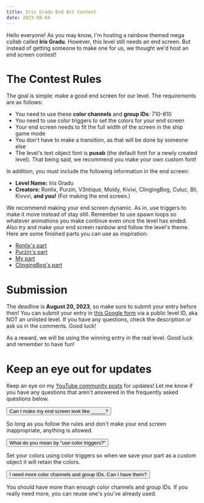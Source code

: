 ```yaml
---
title: Iris Gradu End Art Contest
date: 2023-08-04
---
```


Hello everyone! As you may know, I'm hosting a rainbow themed mega collab called **Iris Gradu**. However, this level still needs an end screen. But instead of getting someone to make one for us, we thought we'd host an end screen contest!

# The Contest Rules

The goal is simple: make a good end screen for our level. The requirements are as follows:

- You need to use these **color channels** and **group IDs**: 710-810
- You need to use color triggers to set the colors for your end screen
- Your end screen needs to fit the full width of the screen in the ship game mode
- You don't have to make a transition, as that will be done by someone else
- The level's text object font is **pusab** (the default font for a newly created level). That being said, we recommend you make your own custom font!

In addition, you must include the following information in the end screen:

- **Level Name:** Iris Gradu
- **Creators:** Ronlix, Purzin, V3ntique, Moldy, Kivixi, ClingingBog, Culuc, Bli, Kivvvi, **and you!** (For making the end screen.)

We recommend making your end screen dynamic. As in, use triggers to make it move instead of stay still. Remember to use spawn loops so whatever animations you make continue even once the level has ended. Also try and make your end screen rainbow and follow the level's theme. Here are some finished parts you can use as inspiration:

- [Ronlix's part](https://youtu.be/lffC8cY5ppc)
- [Purzin's part](https://youtu.be/74Ge3JYIayc)
- [My part](https://www.youtube.com/live/j5DhnPfuxy0?feature=share&t=10866)
- [ClingingBog's part](https://youtu.be/2b6x7V9xK5w)

# Submission

The deadline is **August 20, 2023**, so make sure to submit your entry before then! You can submit your entry in [this Google form](https://forms.gle/Ghhd85fcKCawDVow9) via a public level ID, aka NOT an unlisted level. If you have any questions, check the description or ask us in the comments. Good luck!

As a reward, we will be using the winning entry in the real level. Good luck and remember to have fun!

# Keep an eye out for updates

Keep an eye on my [YouTube community posts](https://www.youtube.com/@MoldyGD/community) for updates! Let me know if you have any questions that aren't answered in the frequently asked questions below.

<div class="accordion">
    <button class="accordion-header">Can I make my end screen look like _____? <i class="ri-arrow-right-s-line accordion-icon"></i></button>
    <div class="accordion-body">
        <p>
            So long as you follow the rules and don't make your end screen inappropriate, anything is allowed.
        </p>
    </div>
</div>

<div class="accordion">
    <button class="accordion-header">What do you mean by "use color triggers?" <i class="ri-arrow-right-s-line accordion-icon"></i></button>
    <div class="accordion-body">
        <p>
            Set your colors using color triggers so when we save your part as a custom object it will retain the colors.
        </p>
    </div>
</div>

<div class="accordion">
    <button class="accordion-header">I need more color channels and group IDs. Can I have them? <i class="ri-arrow-right-s-line accordion-icon"></i></button>
    <div class="accordion-body">
        <p>
            You should have more than enough color channels and group IDs. If you really need more, you can reuse one's you've already used.
        </p>
    </div>
</div>